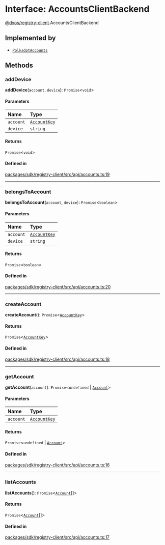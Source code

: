 # Interface: AccountsClientBackend

[@dxos/registry-client](../modules/dxos_registry_client.md).AccountsClientBackend

## Implemented by

- [`PolkadotAccounts`](../classes/dxos_registry_client.PolkadotAccounts.md)

## Methods

### addDevice

**addDevice**(`account`, `device`): `Promise`<`void`\>

#### Parameters

| Name | Type |
| :------ | :------ |
| `account` | [`AccountKey`](../classes/dxos_registry_client.AccountKey.md) |
| `device` | `string` |

#### Returns

`Promise`<`void`\>

#### Defined in

[packages/sdk/registry-client/src/api/accounts.ts:19](https://github.com/dxos/dxos/blob/db8188dae/packages/sdk/registry-client/src/api/accounts.ts#L19)

___

### belongsToAccount

**belongsToAccount**(`account`, `device`): `Promise`<`boolean`\>

#### Parameters

| Name | Type |
| :------ | :------ |
| `account` | [`AccountKey`](../classes/dxos_registry_client.AccountKey.md) |
| `device` | `string` |

#### Returns

`Promise`<`boolean`\>

#### Defined in

[packages/sdk/registry-client/src/api/accounts.ts:20](https://github.com/dxos/dxos/blob/db8188dae/packages/sdk/registry-client/src/api/accounts.ts#L20)

___

### createAccount

**createAccount**(): `Promise`<[`AccountKey`](../classes/dxos_registry_client.AccountKey.md)\>

#### Returns

`Promise`<[`AccountKey`](../classes/dxos_registry_client.AccountKey.md)\>

#### Defined in

[packages/sdk/registry-client/src/api/accounts.ts:18](https://github.com/dxos/dxos/blob/db8188dae/packages/sdk/registry-client/src/api/accounts.ts#L18)

___

### getAccount

**getAccount**(`account`): `Promise`<`undefined` \| [`Account`](dxos_registry_client.Account.md)\>

#### Parameters

| Name | Type |
| :------ | :------ |
| `account` | [`AccountKey`](../classes/dxos_registry_client.AccountKey.md) |

#### Returns

`Promise`<`undefined` \| [`Account`](dxos_registry_client.Account.md)\>

#### Defined in

[packages/sdk/registry-client/src/api/accounts.ts:16](https://github.com/dxos/dxos/blob/db8188dae/packages/sdk/registry-client/src/api/accounts.ts#L16)

___

### listAccounts

**listAccounts**(): `Promise`<[`Account`](dxos_registry_client.Account.md)[]\>

#### Returns

`Promise`<[`Account`](dxos_registry_client.Account.md)[]\>

#### Defined in

[packages/sdk/registry-client/src/api/accounts.ts:17](https://github.com/dxos/dxos/blob/db8188dae/packages/sdk/registry-client/src/api/accounts.ts#L17)
